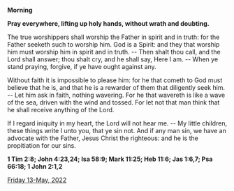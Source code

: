 **Morning**

**Pray everywhere, lifting up holy hands, without wrath and doubting.**
 
The true worshippers shall worship the Father in spirit and in truth: for the Father seeketh such to worship him. God is a Spirit: and they that worship him must worship him in spirit and in truth. -- Then shalt thou call, and the Lord shall answer; thou shalt cry, and he shall say, Here I am. -- When ye stand praying, forgive, if ye have ought against any.
 
Without faith it is impossible to please him: for he that cometh to God must believe that he is, and that he is a rewarder of them that diligently seek him. -- Let him ask in faith, nothing wavering. For he that wavereth is like a wave of the sea, driven with the wind and tossed. For let not that man think that he shall receive anything of the Lord.
 
If I regard iniquity in my heart, the Lord will not hear me. -- My little children, these things write I unto you, that ye sin not. And if any man sin, we have an advocate with the Father, Jesus Christ the righteous: and he is the propitiation for our sins.  

**1 Tim 2:8; John 4:23,24; Isa 58:9; Mark 11:25; Heb 11:6; Jas 1:6,7; Psa 66:18; 1 John 2:1,2**

[Friday 13-May, 2022](https://t.me/daily_light)
